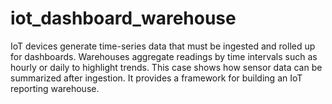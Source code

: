 # iot_dashboard_warehouse
IoT devices generate time-series data that must be ingested and rolled up for dashboards. Warehouses aggregate readings by time intervals such as hourly or daily to highlight trends. This case shows how sensor data can be summarized after ingestion. It provides a framework for building an IoT reporting warehouse.
